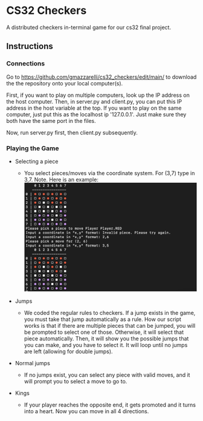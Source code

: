 # CS32 Checkers
A distributed checkers in-terminal game for our cs32 final project.

## Instructions

### Connections
Go to https://github.com/gmazzarelli/cs32_checkers/edit/main/ to download the the repository onto your local computer(s). 

First, if you want to play on multiple computers, look up the IP address on the host computer. Then, in server.py and client.py, you can put this IP address in the host variable at the top. If you want to play on the same computer, just put this as the localhost ip '127.0.0.1'. Just make sure they both have the same port in the files. 

Now, run server.py first, then client.py subsequently.

### Playing the Game
* Selecting a piece
  * You select pieces/moves via the coordinate system. For (3,7) type in 3,7. Note. Here is an example:
![Example](example.jpg)
   


* Jumps
  * We coded the regular rules to checkers. If a jump exists in the game, you must take that jump automatically as a rule. How our script works is that if there are multiple pieces that can be jumped, you will be prompted to select one of those. Otherwise, it will select that piece automatically. Then, it will show you the possible jumps that you can make, and you have to select it. It will loop until no jumps are left (allowing for double jumps).

* Normal jumps
  * If no jumps exist, you can select any piece with valid moves, and it will prompt you to select a move to go to. 
 
* Kings
  * If your player reaches the opposite end, it gets promoted and it turns into a heart. Now you can move in all 4 directions. 
 

